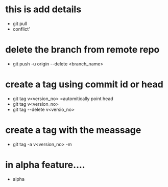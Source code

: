 # this is add details
- git pull
- conflict'
# delete the branch from remote repo
- git push -u origin --delete <branch_name>
# create a tag using commit id or head
- git tag v<version_no> =automitically point head
- git tag v<version_no> <commitid>
- git tag --delete v<versio_no>
# create a tag with the meassage
- git tag -a v<version_no> -m <message>
  

# in alpha feature....
- alpha
